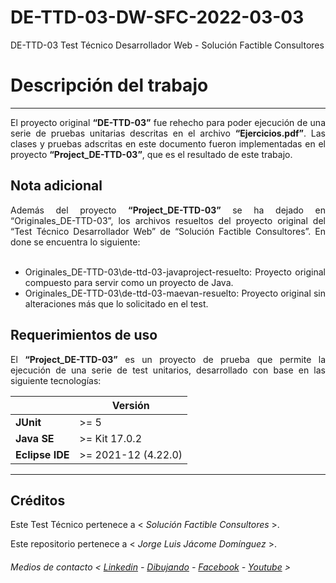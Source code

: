 # DE-TTD-03-DW-SFC-2022-03-03
DE-TTD-03 Test Técnico Desarrollador Web - Solución Factible Consultores

# Descripción del trabajo
*******
<div align="justify">
El proyecto original <strong>“DE-TTD-03”</strong> fue rehecho para poder ejecución de una serie de pruebas unitarias descritas en el archivo <strong>“Ejercicios.pdf”</strong>. Las clases y pruebas adscritas en este documento fueron implementadas en el proyecto <strong>“Project_DE-TTD-03”</strong>, que es el resultado de este trabajo.
</div>

## Nota adicional

<div align="justify">
Además del proyecto <strong>“Project_DE-TTD-03”</strong> se ha dejado en <italic>“Originales_DE-TTD-03”</italic>, los archivos resueltos del proyecto original del <italic>“Test Técnico Desarrollador Web”</italic> de <italic>“Solución Factible Consultores”</italic>. En done se encuentra lo siguiente:
</div>

</br>
<ul>
  <li><div align="justify"><italic>Originales_DE-TTD-03\de-ttd-03-javaproject-resuelto:</italic> Proyecto original compuesto para servir como un proyecto de Java.
  </div></li>
  <li><div align="justify"><italic>Originales_DE-TTD-03\de-ttd-03-maevan-resuelto:</italic> Proyecto original sin alteraciones más que lo solicitado en el test.
  </div></li>
</ul>

## Requerimientos de uso

<div align="justify">
El <strong>“Project_DE-TTD-03”</strong> es un proyecto de prueba que permite la ejecución de una serie de test unitarios, desarrollado con base en las siguiente tecnologías:
</div>

||Versión|
|------|-----|
|<strong>JUnit</strong>|>= 5|
|<strong>Java SE</strong>|>= Kit 17.0.2|
|<strong>Eclipse IDE</strong>|>= 2021-12 (4.22.0)|

*******
## Créditos


Este Test Técnico pertenece a < *Solución Factible Consultores* >.

Este repositorio pertenece a < *Jorge Luis Jácome Domínguez* >.

###### Medios de contacto < [Linkedin](https://www.linkedin.com/in/jorge-luis-jacome-dominguez-44294a91/) - [Dibujando](https://dibujando.net/soragefroren) - [Facebook](https://www.facebook.com/SoraGefroren) - [Youtube](https://www.youtube.com/c/SoraGefroren) >